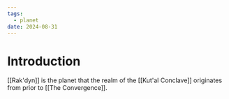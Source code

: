 ```yaml
---
tags:
  - planet
date: 2024-08-31
---
```

# Introduction

[[Rak'dyn]] is the planet that the realm of the [[Kut'al Conclave]] originates from prior to [[The Convergence]].